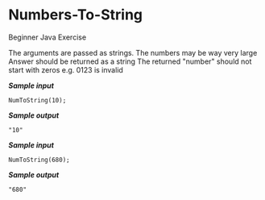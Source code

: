 # Numbers-To-String
Beginner Java Exercise

The arguments are passed as strings.
The numbers may be way very large
Answer should be returned as a string
The returned "number" should not start with zeros e.g. 0123 is invalid

***Sample input*** 
```
NumToString(10);
```
***Sample output***
```
"10"
```
***Sample input***
```
NumToString(680);
```
***Sample output***
```
"680"
```

